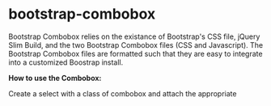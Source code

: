bootstrap-combobox
======

Bootstrap Combobox relies on the existance of Bootstrap's CSS file, jQuery Slim Build, and the two Bootstrap Combobox files (CSS and Javascript). The Bootstrap Combobox files are formatted such that they are easy to integrate into a customized Boostrap install.

**How to use the Combobox:**

Create a select with a class of combobox and attach the appropriate
